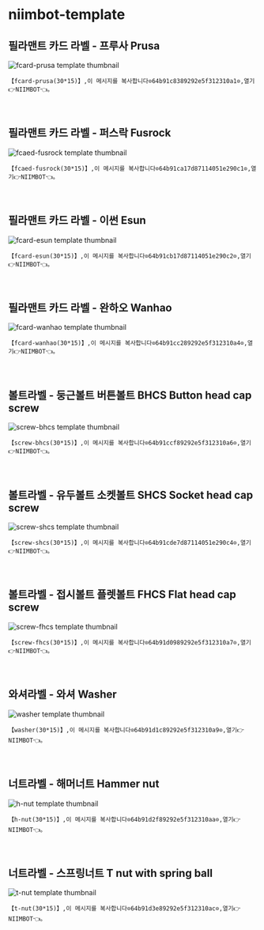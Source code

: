 

# niimbot-template

## 필라맨트 카드 라벨 - 프루사 Prusa
![fcard-prusa template thumbnail](https://cdn.jsdelivr.net/gh/johwanghee/niimbot-template/images/fcard-prusa.jpeg)
```
【fcard-prusa(30*15)】,이 메시지를 복사합니다⊙64b91c8389292e5f312310a1⊙,열기👉NIIMBOT👈。
```
<br/>

## 필라맨트 카드 라벨 - 퍼스락 Fusrock
![fcaed-fusrock template thumbnail](https://cdn.jsdelivr.net/gh/johwanghee/niimbot-template/images/fcaed-fusrock.jpeg)
```
【fcaed-fusrock(30*15)】,이 메시지를 복사합니다⊙64b91ca17d87114051e290c1⊙,열기👉NIIMBOT👈。
```
<br/>

## 필라맨트 카드 라벨 - 이썬 Esun
![fcard-esun template thumbnail](https://cdn.jsdelivr.net/gh/johwanghee/niimbot-template/images/fcard-esun.jpeg)
```
【fcard-esun(30*15)】,이 메시지를 복사합니다⊙64b91cb17d87114051e290c2⊙,열기👉NIIMBOT👈。
```
<br/>

## 필라맨트 카드 라벨 - 완하오 Wanhao
![fcard-wanhao template thumbnail](https://cdn.jsdelivr.net/gh/johwanghee/niimbot-template/images/fcard-wanhao.jpeg)
```
【fcard-wanhao(30*15)】,이 메시지를 복사합니다⊙64b91cc289292e5f312310a4⊙,열기👉NIIMBOT👈。
```
<br/>

## 볼트라벨 - 둥근볼트 버튼볼트 BHCS Button head cap screw
![screw-bhcs template thumbnail](https://cdn.jsdelivr.net/gh/johwanghee/niimbot-template/images/screw-bhcs.jpeg)
```
【screw-bhcs(30*15)】,이 메시지를 복사합니다⊙64b91ccf89292e5f312310a6⊙,열기👉NIIMBOT👈。
```
<br/>

## 볼트라벨 - 유두볼트 소켓볼트 SHCS Socket head cap screw
![screw-shcs template thumbnail](https://cdn.jsdelivr.net/gh/johwanghee/niimbot-template/images/screw-shcs.jpeg)
```
【screw-shcs(30*15)】,이 메시지를 복사합니다⊙64b91cde7d87114051e290c4⊙,열기👉NIIMBOT👈。
```
<br/>

## 볼트라벨 - 접시볼트 플렛볼트 FHCS Flat head cap screw
![screw-fhcs template thumbnail](https://cdn.jsdelivr.net/gh/johwanghee/niimbot-template/images/screw-fhcs.jpeg)
```
【screw-fhcs(30*15)】,이 메시지를 복사합니다⊙64b91d0989292e5f312310a7⊙,열기👉NIIMBOT👈。
```
<br/>

## 와셔라벨 - 와셔 Washer
![washer template thumbnail](https://cdn.jsdelivr.net/gh/johwanghee/niimbot-template/images/washer.jpeg)
```
【washer(30*15)】,이 메시지를 복사합니다⊙64b91d1c89292e5f312310a9⊙,열기👉NIIMBOT👈。
```
<br/>

## 너트라벨 - 해머너트 Hammer nut
![h-nut template thumbnail](https://cdn.jsdelivr.net/gh/johwanghee/niimbot-template/images/h-nut.jpeg)
```
【h-nut(30*15)】,이 메시지를 복사합니다⊙64b91d2f89292e5f312310aa⊙,열기👉NIIMBOT👈。
```
<br/>

## 너트라벨 - 스프링너트 T nut with spring ball
![t-nut template thumbnail](https://cdn.jsdelivr.net/gh/johwanghee/niimbot-template/images/t-nut.jpeg)
```
【t-nut(30*15)】,이 메시지를 복사합니다⊙64b91d3e89292e5f312310ac⊙,열기👉NIIMBOT👈。
```
